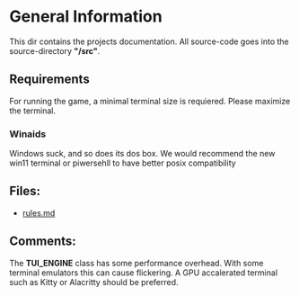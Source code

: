 # General Information

This dir contains the projects documentation.
All source-code goes into the source-directory **"/src"**.

## Requirements

For running the game, a minimal terminal size is requiered. Please maximize the terminal. 

### Winaids

Windows suck, and so does its dos box. We would recommend the new win11 terminal or piwersehll to have better posix compatibility

## Files:

- [rules.md](https://github.com/FelixSchladt/kniffel/blob/main/doc/rules.md)


## Comments:

The **TUI_ENGINE** class has some performance overhead. With some terminal emulators this can cause flickering.
A GPU accalerated terminal such as Kitty or Alacritty should be preferred. 





